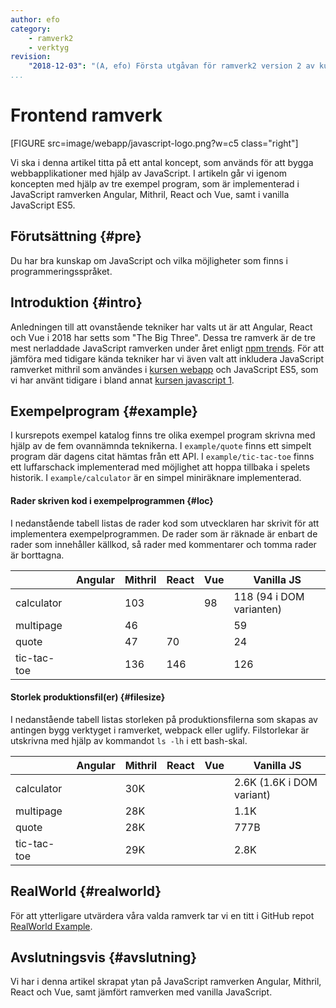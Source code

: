 ```yaml
---
author: efo
category:
    - ramverk2
    - verktyg
revision:
    "2018-12-03": "(A, efo) Första utgåvan för ramverk2 version 2 av kursen."
...
```

Frontend ramverk
==================================

[FIGURE src=image/webapp/javascript-logo.png?w=c5 class="right"]

Vi ska i denna artikel titta på ett antal koncept, som används för att bygga webbapplikationer med hjälp av JavaScript. I artikeln går vi igenom koncepten med hjälp av tre exempel program, som är implementerad i JavaScript ramverken Angular, Mithril, React och Vue, samt i vanilla JavaScript ES5.

<!--more-->



Förutsättning {#pre}
--------------------------------------

Du har bra kunskap om JavaScript och vilka möjligheter som finns i programmeringsspråket.



Introduktion {#intro}
--------------------------------------

Anledningen till att ovanstående tekniker har valts ut är att Angular, React och Vue i 2018 har setts som "The Big Three". Dessa tre ramverk är de tre mest nerladdade JavaScript ramverken under året enligt [npm trends](https://jsreport.io/javascript-frameworks-by-the-numbers-winter-2018/). För att jämföra med tidigare kända tekniker har vi även valt att inkludera JavaScript ramverket mithril som användes i [kursen webapp](https://dbwebb.se/kurser/webapp-v3) och JavaScript ES5, som vi har använt tidigare i bland annat [kursen javascript 1](https://dbwebb.se/kurser/javascript1-v2/).



Exempelprogram {#example}
--------------------------------------

I kursrepots exempel katalog finns tre olika exempel program skrivna med hjälp av de fem ovannämnda teknikerna. I `example/quote` finns ett simpelt program där dagens citat hämtas från ett API. I `example/tic-tac-toe` finns ett luffarschack implementerad med möjlighet att hoppa tillbaka i spelets historik. I `example/calculator` är en simpel miniräknare implementerad.



#### Rader skriven kod i exempelprogrammen {#loc}

I nedanstående tabell listas de rader kod som utvecklaren har skrivit för att implementera exempelprogrammen. De rader som är räknade är enbart de rader som innehåller källkod, så rader med kommentarer och tomma rader är borttagna.

|  | Angular | Mithril | React | Vue | Vanilla JS |
|-----|--------|--------|--------|---------|--------|
| calculator  |  | 103 |  | 98 | 118 (94 i DOM varianten) |
| multipage   |  |  46 |  |  |  59 |
| quote       |  |  47 |  70 |  |  24 |
| tic-tac-toe |  | 136 | 146 |  | 126 |



#### Storlek produktionsfil(er) {#filesize}

I nedanstående tabell listas storleken på produktionsfilerna som skapas av antingen bygg verktyget i ramverket, webpack eller uglify. Filstorlekar är utskrivna med hjälp av kommandot `ls -lh` i ett bash-skal.

|  | Angular | Mithril | React | Vue | Vanilla JS |
|-----|--------|--------|--------|---------|--------|
| calculator  |  | 30K |  |  | 2.6K (1.6K i DOM variant) |
| multipage   |  | 28K |  |  | 1.1K |
| quote       |  | 28K |  |  | 777B |
| tic-tac-toe |  | 29K |  |  | 2.8K |



RealWorld {#realworld}
--------------------------------------

För att ytterligare utvärdera våra valda ramverk tar vi en titt i GitHub repot [RealWorld Example](https://github.com/gothinkster/realworld).



Avslutningsvis {#avslutning}
--------------------------------------

Vi har i denna artikel skrapat ytan på JavaScript ramverken Angular, Mithril, React och Vue, samt jämfört ramverken med vanilla JavaScript.
